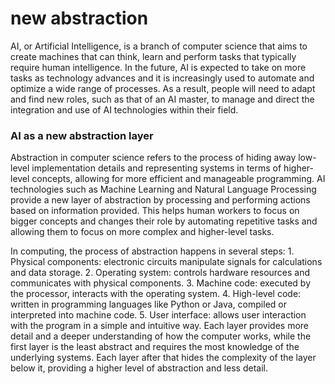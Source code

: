# new abstraction

AI, or Artificial Intelligence, is a branch of computer science that aims to create machines that can think, learn and perform tasks that typically require human intelligence. In the future, AI is expected to take on more tasks as technology advances and it is increasingly used to automate and optimize a wide range of processes. As a result, people will need to adapt and find new roles, such as that of an AI master, to manage and direct the integration and use of AI technologies within their field.

### AI as a new abstraction layer

Abstraction in computer science refers to the process of hiding away low-level implementation details and representing systems in terms of higher-level concepts, allowing for more efficient and manageable programming. AI technologies such as Machine Learning and Natural Language Processing provide a new layer of abstraction by processing and performing actions based on information provided. This helps human workers to focus on bigger concepts and changes their role by automating repetitive tasks and allowing them to focus on more complex and higher-level tasks.

In computing, the process of abstraction happens in several steps: 1. Physical components: electronic circuits manipulate signals for calculations and data storage. 2. Operating system: controls hardware resources and communicates with physical components. 3. Machine code: executed by the processor, interacts with the operating system. 4. High-level code: written in programming languages like Python or Java, compiled or interpreted into machine code. 5. User interface: allows user interaction with the program in a simple and intuitive way. Each layer provides more detail and a deeper understanding of how the computer works, while the first layer is the least abstract and requires the most knowledge of the underlying systems. Each layer after that hides the complexity of the layer below it, providing a higher level of abstraction and less detail.
